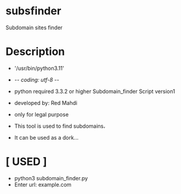 # subsfinder
Subdomain sites finder
# Description 
* '/usr/bin/python3.11'
* -*- coding: utf-8 -*-
* python required 3.3.2 or higher Subdomain_finder Script version1
* developed by: Red Mahdi
* only for legal purpose

* This tool is used to find subdomains،
* It can be used as a dork...


# [ USED ]
* python3 subdomain_finder.py
* Enter url: example.com
